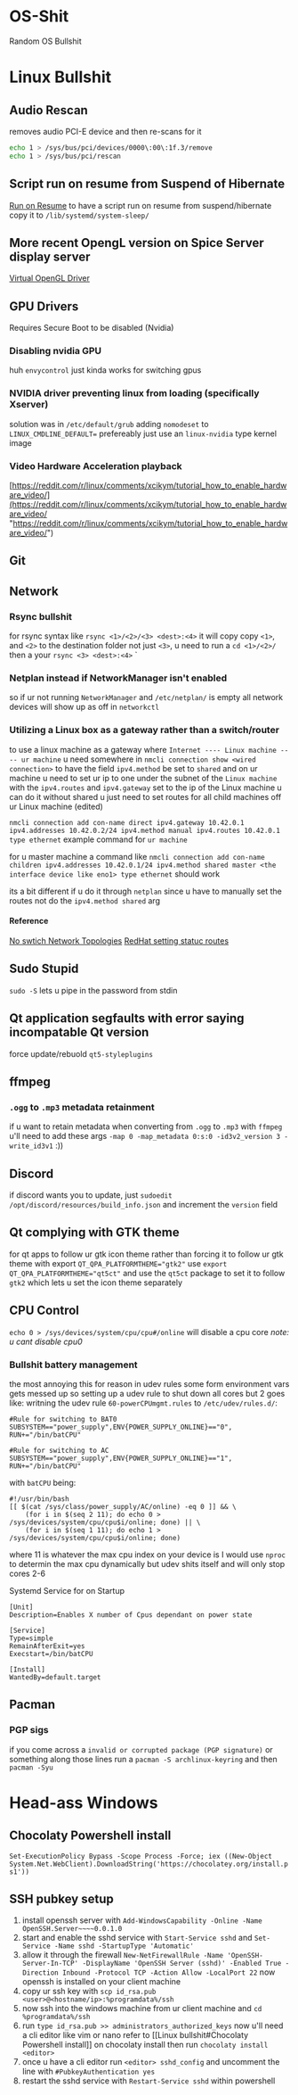 # OS-Shit
Random OS Bullshit

# Linux Bullshit

## Audio Rescan
removes audio PCI-E device and then re-scans for it
```bash
echo 1 > /sys/bus/pci/devices/0000\:00\:1f.3/remove
echo 1 > /sys/bus/pci/rescan
```

## Script run on resume from Suspend of Hibernate
[Run on Resume](https://askubuntu.com/questions/1313479/correct-way-to-execute-a-script-on-resume-from-suspend)
to have a script run on resume from suspend/hibernate copy it to `/lib/systemd/system-sleep/`

## More recent OpengL version on Spice Server display server
[Virtual OpenGL Driver](https://thomas.inf3.ch/2019-06-12-opengl-kvm-mesa3d/index.html)

## GPU Drivers
Requires Secure Boot to be disabled (Nvidia)
### Disabling nvidia GPU
huh `envycontrol` just kinda works for switching gpus
### NVIDIA driver preventing linux from loading (specifically Xserver)
solution was in `/etc/default/grub` adding `nomodeset` to `LINUX_CMDLINE_DEFAULT=`
prefereably just use an `linux-nvidia` type kernel image

### Video Hardware Acceleration playback
[https://reddit.com/r/linux/comments/xcikym/tutorial_how_to_enable_hardware_video/](https://reddit.com/r/linux/comments/xcikym/tutorial_how_to_enable_hardware_video/ "https://reddit.com/r/linux/comments/xcikym/tutorial_how_to_enable_hardware_video/")

## Git

## Network
### Rsync bullshit
for rsync syntax like `rsync <1>/<2>/<3> <dest>:<4>` it will copy copy `<1>`, and `<2>` to the destination folder not just `<3>`, u need to run a `cd <1>/<2>/` then a your `rsync <3> <dest>:<4>`
`
### Netplan instead if NetworkManager isn't enabled
so if ur not running `NetworkManager` and `/etc/netplan/` is empty all network devices will show up as off in `networkctl`

### Utilizing a Linux box as a gateway rather than a switch/router
to use a linux machine as a gateway where `Internet ---- Linux machine ---- ur machine` u need somewhere in `nmcli connection show <wired connection>` to have the field `ipv4.method` be set to `shared` and on ur machine u need to set ur ip to one under the subnet of the `Linux machine` with the `ipv4.routes` and `ipv4.gateway` set to the ip of the Linux machine
u can do it without shared u just need to set routes for all child machines off ur Linux machine (edited)

`nmcli connection add con-name direct ipv4.gateway 10.42.0.1 ipv4.addresses 10.42.0.2/24 ipv4.method manual ipv4.routes 10.42.0.1 type ethernet` example command for `ur machine`

for u master machine a command like `nmcli connection add con-name children ipv4.addresses 10.42.0.1/24 ipv4.method shared master <the interface device like eno1> type ethernet` should work

its a bit different if u do it through `netplan` since u have to manually set the routes not do the `ipv4.method shared` arg

#### Reference
[No swtich Network Topologies](https://www.cnblogs.com/zszmhd/p/3365161.html)
[RedHat setting statuc routes](https://access.redhat.com/documentation/en-us/red_hat_enterprise_linux/7/html/networking_guide/sec-configuring_static_routes_using_nmcli)
## Sudo Stupid
`sudo -S` lets u pipe in the password from stdin

## Qt application segfaults with error saying incompatable Qt version
force update/rebuold `qt5-styleplugins`

## ffmpeg
### `.ogg` to `.mp3` metadata retainment
if u want to retain metadata when converting from `.ogg` to `.mp3` with `ffmpeg` u'll need to add these args `-map 0 -map_metadata 0:s:0 -id3v2_version 3 -write_id3v1` :))
## Discord
if discord wants you to update, just `sudoedit /opt/discord/resources/build_info.json` and increment the `version` field
## Qt complying with GTK theme
for qt apps to follow ur gtk icon theme rather than forcing it to follow ur gtk theme with export `QT_QPA_PLATFORMTHEME="gtk2"` use `export QT_QPA_PLATFORMTHEME="qt5ct"` and use the `qt5ct` package to set it to follow `gtk2` which lets u set the icon theme separately

## CPU Control
`echo 0 > /sys/devices/system/cpu/cpu#/online` will disable a cpu core 
*note: u cant disable cpu0*

### Bullshit battery management
the most annoying this for reason in udev rules some form environment vars gets messed up so setting up a udev rule to shut down all cores but 2 goes like:
writning the udev rule `60-powerCPUmgmt.rules` to `/etc/udev/rules.d/`:
```
#Rule for switching to BAT0
SUBSYSTEM=="power_supply",ENV{POWER_SUPPLY_ONLINE}=="0", RUN+="/bin/batCPU"

#Rule for switching to AC
SUBSYSTEM=="power_supply",ENV{POWER_SUPPLY_ONLINE}=="1", RUN+="/bin/batCPU"
```
with `batCPU` being:
```
#!/usr/bin/bash
[[ $(cat /sys/class/power_supply/AC/online) -eq 0 ]] && \
	(for i in $(seq 2 11); do echo 0 > /sys/devices/system/cpu/cpu$i/online; done) || \
	(for i in $(seq 1 11); do echo 1 > /sys/devices/system/cpu/cpu$i/online; done)
```
where 11 is whatever the max cpu index on your device is
I would use `nproc` to determin the max cpu dynamically but udev shits itself and will only stop cores 2-6

Systemd Service for on Startup
```
[Unit] 
Description=Enables X number of Cpus dependant on power state 

[Service] 
Type=simple 
RemainAfterExit=yes 
Execstart=/bin/batCPU 

[Install] 
WantedBy=default.target
```

## Pacman
### PGP sigs
if you come across a `invalid or corrupted package (PGP signature)` or something along those lines run a `pacman -S archlinux-keyring` and then `pacman -Syu`

# Head-ass Windows
## Chocolaty Powershell install
`Set-ExecutionPolicy Bypass -Scope Process -Force; iex ((New-Object System.Net.WebClient).DownloadString('https://chocolatey.org/install.ps1'))` 

## SSH pubkey setup
1. install openssh server with `Add-WindowsCapability -Online -Name OpenSSH.Server~~~~0.0.1.0` 
2. start and enable the sshd service with `Start-Service sshd` and `Set-Service -Name sshd -StartupType 'Automatic'` 
3. allow it through the firewall `New-NetFirewallRule -Name 'OpenSSH-Server-In-TCP' -DisplayName 'OpenSSH Server (sshd)' -Enabled True -Direction Inbound -Protocol TCP -Action Allow -LocalPort 22` 
now openssh is installed 
on your client machine 
1. copy ur ssh key with `scp id_rsa.pub <user>@<hostname/ip>:%programdata%/ssh` 
2. now ssh into the windows machine from ur client machine and `cd %programdata%/ssh` 
3. run `type id_rsa.pub >> administrators_authorized_keys` now u'll need a cli editor like vim or nano refer to [[Linux bullshit#Chocolaty Powershell install]] on chocolaty install then run `chocolaty install <editor>` 
4. once u have a cli editor run `<editor> sshd_config` and uncomment the line with `#PubkeyAuthentication yes` 
5. restart the sshd service with `Restart-Service sshd` within powershell
